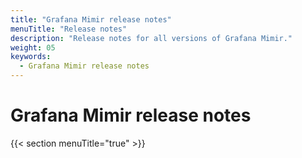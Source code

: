 ```yaml
---
title: "Grafana Mimir release notes"
menuTitle: "Release notes"
description: "Release notes for all versions of Grafana Mimir."
weight: 05
keywords:
  - Grafana Mimir release notes
---
```


# Grafana Mimir release notes

{{< section menuTitle="true" >}}
